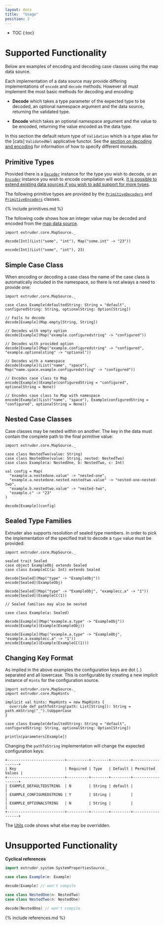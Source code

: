 ```yaml
---
layout: docs
title:  "Usage"
position: 2
---
```

* TOC
{:toc}
# Supported Functionality

Below are examples of encoding and decoding case classes using the map data source.

Each implementation of a data source may provide differing implementations of `encode` and `decode` methods. However all must implement the most basic methods for decoding and encoding:

- **Decode** which takes a type parameter of the expected type to be decoded, an optional namespace argument and the data source, returning the validated type.

- **Encode** which takes an optional namespace argument and the value to be encoded, returning the value encoded as the data type.

In this section the default return type of `Validation` which is a type alias for the [cats] `ValidatedNel` applicative functor. See the [section on decoding and encoding](decode_encode.html) for information of how to specify different monads.

## Primitive Types
Provided there is a [`Decoder`](concepts.html#Terms) instance for the type you wish to decode, or an [`Encoder`](concepts.html#Terms) instance you wish to encode compilation will work. [It is possible to extend existing data sources if you wish to add support for more types](extending.html).

The following primitive types are provided by the [`PrimitiveDecoders`](https://github.com/janstenpickle/extruder/blob/master/core/src/main/scala/extruder/core/PrimitiveDecoders.scala) and [`PrimitiveEncoders`](https://github.com/janstenpickle/extruder/blob/master/core/src/main/scala/extruder/core/PrimitiveEncoders.scala) classes.

{% include primitives.md %}

The following code shows how an integer value may be decoded and encoded from the [map data source](https://github.com/janstenpickle/extruder/blob/master/core/src/main/scala/extruder/core/Map.scala).

```tut:silent
import extruder.core.MapSource._

decode[Int](List("some", "int"), Map("some.int" -> "23"))

encode[Int](List("some", "int"), 23)
```

## Simple Case Class
When encoding or decoding a case class the name of the case class is automatically included in the namespace, so there is not always a need to provide one:

```tut:silent
import extruder.core.MapSource._

case class Example(defaultedString: String = "default", configuredString: String, optionalString: Option[String])

// Fails to decode
decode[Example](Map.empty[String, String])

// Decodes with empty option
decode[Example](Map("example.configuredstring" -> "configured"))

// Decodes with provided option
decode[Example](Map("example.configuredstring" -> "configured", "example.optionalsting" -> "optional"))

// Decodes with a namespace
decode[Example](List("name", "space"), Map("name.space.example.configuredstring" -> "configured"))

// Encodes case class to Map
encode[Example](Example(configuredString = "configured", optionalString = None))

// Encodes case class to Map with namespace
encode[Example](List("name", "space"), Example(configuredString = "configured", optionalString = None))
```

## Nested Case Classes

Case classes may be nested within on another. The key in the data must contain the complete path to the final primitive value:

```tut:silent
import extruder.core.MapSource._

case class NestedTwo(value: String)
case class NestedOne(value: String, nested: NestedTwo)
case class Example(a: NestedOne, b: NestedTwo, c: Int)

val config = Map(
  "example.a.nestedone.value" -> "nested-one",
  "example.a.nestedone.nested.nestedtwo.value" -> "nested-one-nested-two",
  "example.b.nestedtwo.value" -> "nested-two",
  "example.c" -> "23"
)

decode[Example](config)
```
## Sealed Type Families
Extruder also supports resolution of sealed type members. In order to pick the implementation of the specified trait to decode a `type` value must be provided:

```tut:silent
import extruder.core.MapSource._

sealed trait Sealed
case object ExampleObj extends Sealed
case class ExampleCC(a: Int) extends Sealed

decode[Sealed](Map("type" -> "ExampleObj"))
encode[Sealed](ExampleObj)

decode[Sealed](Map("type" -> "ExampleObj", "examplecc.a" -> "1"))
encode[Sealed](ExampleCC(1))

// Sealed families may also be nested

case class Example(a: Sealed)

decode[Example](Map("example.a.type" -> "ExampleObj"))
encode[Example](Example(ExampleObj))

decode[Example](Map("example.a.type" -> "ExampleObj", "example.a.examplecc.a" -> "1"))
encode[Example](Example(ExampleCC(1)))
```

## Changing Key Format
As implied in the above examples the configuration keys are dot (`.`) separated and all lowercase. This is configurable by creating a new implicit instance of `Hints` for the configuration source.

```tut:silent
import extruder.core.MapSource._
import extruder.core.MapHints

implicit val hints: MapHints = new MapHints {
  override def pathToString(path: List[String]): String = path.mkString("_").toUpperCase
}

case class Example(defaultedString: String = "default", configuredString: String, optionalString: Option[String])

println(parameters[Example])
```
Changing the `pathToString` implementation will change the expected configuration keys:
```
+--------------------------+----------+--------+---------+------------------+
| Key                      | Required | Type   | Default | Permitted Values |
+--------------------------+----------+--------+---------+------------------+
| EXAMPLE_DEFAULTEDSTRING  | N        | String | default |                  |
| EXAMPLE_CONFIGUREDSTRING | Y        | String |         |                  |
| EXAMPLE_OPTIONALSTRING   | N        | String |         |                  |
+--------------------------+----------+--------+---------+------------------+
```

The [Utils](https://github.com/janstenpickle/extruder/blob/master/core/src/main/scala/extruder/core/Utils.scala) code shows what else may be overridden.

# Unsupported Functionality

**Cyclical references**
```scala
import extruder.system.SystemPropertiesSource._

case class Example(e: Example)

decode[Example] // won't compile

case class NestedOne(n: NestedTwo)
case class NestedTwo(n: NestedOne)

decode[NestedOne] // won't compile
```
{% include references.md %}
